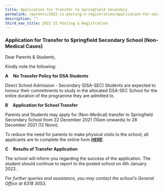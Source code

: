```yaml
---
title: Application for Transfer to Springfield Secondary
permalink: /parents/2022-s1-posting-n-registration/application-for-sec-1-transfer-to-springfield-secondary/
description: ""
third_nav_title: 2022 S1 Posting & Registration
---
```

### Application for Transfer to Springfield Secondary School (Non-Medical Cases)

Dear Parents & Students,  
  
Kindly note the following:  

**A**    **No Transfer Policy for DSA Students**

Direct School Admission - Secondary (DSA-SEC) Students are expected to honour their commitments to study in the allocated DSA-SEC School for the entire duration of the programme they are admitted to.  

**B**    **Application for School Transfer**

Parents and Students may apply for (Non-Medical) transfer to Springfield Secondary School from 22 December 2021 (10am onwards) to 28 December 2021 (12 Noon).

To reduce the need for parents to make physical visits to the school, all applicants are to complete the online form [_**HERE**_](https://form.gov.sg/61bd9bb60a668900138e485e).

**C**    **Results of Transfer Application**

The school will inform you regarding the success of the application. The student should continue to report to the posted school on 4th January 2022.  
  
_For further queries and assistance, you may contact the school's General Office at 6318 3053._